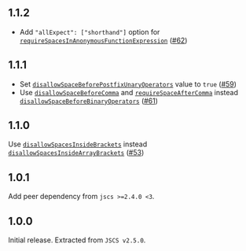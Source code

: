 ## 1.1.2

* Add `"allExpect": ["shorthand"]` option for [`requireSpacesInAnonymousFunctionExpression`][requireSpacesInAnonymousFunctionExpression] ([#62](https://github.com/ymaps/codestyle/issues/62))

## 1.1.1

* Set [`disallowSpaceBeforePostfixUnaryOperators`][disallowSpaceBeforePostfixUnaryOperators] value to `true` ([#59](https://github.com/ymaps/codestyle/pull/59))
* Use [`disallowSpaceBeforeComma`][disallowSpaceBeforeComma] and [`requireSpaceAfterComma`][requireSpaceAfterComma] instead
  [`disallowSpaceBeforeBinaryOperators`][disallowSpaceBeforeBinaryOperators] ([#61](https://github.com/ymaps/codestyle/pull/61))

## 1.1.0

Use [`disallowSpacesInsideBrackets`][disallowSpacesInsideBrackets] instead [`disallowSpacesInsideArrayBrackets`][disallowSpacesInsideArrayBrackets] ([#53](https://github.com/ymaps/codestyle/pull/53))

## 1.0.1

Add peer dependency from `jscs >=2.4.0 <3`.

## 1.0.0

Initial release. Extracted from `JSCS v2.5.0`.

[disallowSpacesInsideBrackets]: http://jscs.info/rule/disallowSpacesInsideBrackets.html
[disallowSpacesInsideArrayBrackets]: http://jscs.info/rule/disallowSpacesInsideArrayBrackets.html
[disallowSpaceBeforePostfixUnaryOperators]: http://jscs.info/rule/disallowSpaceBeforePostfixUnaryOperators.html
[disallowSpaceBeforeComma]: http://jscs.info/rule/disallowSpaceBeforeComma.html
[requireSpaceAfterComma]: http://jscs.info/rule/requireSpaceAfterComma.html
[disallowSpaceBeforeBinaryOperators]: http://jscs.info/rule/disallowSpaceBeforeBinaryOperators.html
[requireSpacesInAnonymousFunctionExpression]: http://jscs.info/rule/requireSpacesInAnonymousFunctionExpression
